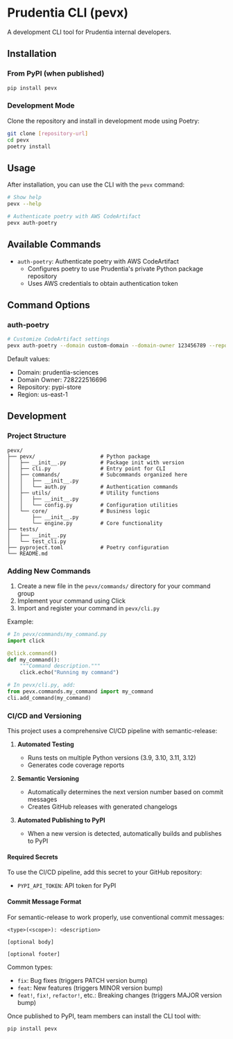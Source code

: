 # Prudentia CLI (pevx)

A development CLI tool for Prudentia internal developers.

## Installation

### From PyPI (when published)

```bash
pip install pevx
```

### Development Mode

Clone the repository and install in development mode using Poetry:

```bash
git clone [repository-url]
cd pevx
poetry install
```

## Usage

After installation, you can use the CLI with the `pevx` command:

```bash
# Show help
pevx --help

# Authenticate poetry with AWS CodeArtifact
pevx auth-poetry
```

## Available Commands

- `auth-poetry`: Authenticate poetry with AWS CodeArtifact
  - Configures poetry to use Prudentia's private Python package repository
  - Uses AWS credentials to obtain authentication token

## Command Options

### auth-poetry

```bash
# Customize CodeArtifact settings
pevx auth-poetry --domain custom-domain --domain-owner 123456789 --repo custom-repo --region us-west-2
```

Default values:
- Domain: prudentia-sciences
- Domain Owner: 728222516696
- Repository: pypi-store
- Region: us-east-1

## Development

### Project Structure

```
pevx/
├── pevx/                     # Python package
│   ├── __init__.py           # Package init with version
│   ├── cli.py                # Entry point for CLI
│   ├── commands/             # Subcommands organized here
│   │   ├── __init__.py
│   │   └── auth.py           # Authentication commands
│   ├── utils/                # Utility functions
│   │   ├── __init__.py
│   │   └── config.py         # Configuration utilities
│   └── core/                 # Business logic
│       ├── __init__.py
│       └── engine.py         # Core functionality
├── tests/
│   ├── __init__.py
│   └── test_cli.py
├── pyproject.toml            # Poetry configuration
└── README.md
```

### Adding New Commands

1. Create a new file in the `pevx/commands/` directory for your command group
2. Implement your command using Click
3. Import and register your command in `pevx/cli.py`

Example:

```python
# In pevx/commands/my_command.py
import click

@click.command()
def my_command():
    """Command description."""
    click.echo("Running my command")

# In pevx/cli.py, add:
from pevx.commands.my_command import my_command
cli.add_command(my_command)
```

### CI/CD and Versioning

This project uses a comprehensive CI/CD pipeline with semantic-release:

1. **Automated Testing**
   - Runs tests on multiple Python versions (3.9, 3.10, 3.11, 3.12)
   - Generates code coverage reports

2. **Semantic Versioning**
   - Automatically determines the next version number based on commit messages
   - Creates GitHub releases with generated changelogs

3. **Automated Publishing to PyPI**
   - When a new version is detected, automatically builds and publishes to PyPI

#### Required Secrets

To use the CI/CD pipeline, add this secret to your GitHub repository:

- `PYPI_API_TOKEN`: API token for PyPI

#### Commit Message Format

For semantic-release to work properly, use conventional commit messages:

```
<type>(<scope>): <description>

[optional body]

[optional footer]
```

Common types:
- `fix`: Bug fixes (triggers PATCH version bump)
- `feat`: New features (triggers MINOR version bump)
- `feat!`, `fix!`, `refactor!`, etc.: Breaking changes (triggers MAJOR version bump)

Once published to PyPI, team members can install the CLI tool with:

```bash
pip install pevx
```